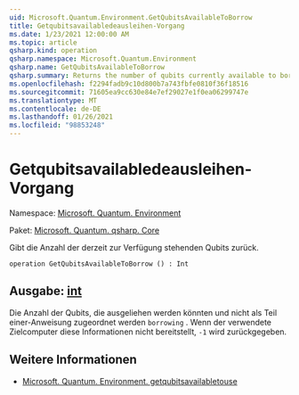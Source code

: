 ```yaml
---
uid: Microsoft.Quantum.Environment.GetQubitsAvailableToBorrow
title: Getqubitsavailabledeausleihen-Vorgang
ms.date: 1/23/2021 12:00:00 AM
ms.topic: article
qsharp.kind: operation
qsharp.namespace: Microsoft.Quantum.Environment
qsharp.name: GetQubitsAvailableToBorrow
qsharp.summary: Returns the number of qubits currently available to borrow.
ms.openlocfilehash: f2294fadb9c10d800b7a743fbfe0810f36f18516
ms.sourcegitcommit: 71605ea9cc630e84e7ef29027e1f0ea06299747e
ms.translationtype: MT
ms.contentlocale: de-DE
ms.lasthandoff: 01/26/2021
ms.locfileid: "98853248"
---
```

# <a name="getqubitsavailabletoborrow-operation"></a>Getqubitsavailabledeausleihen-Vorgang

Namespace: [Microsoft. Quantum. Environment](xref:Microsoft.Quantum.Environment)

Paket: [Microsoft. Quantum. qsharp. Core](https://nuget.org/packages/Microsoft.Quantum.QSharp.Core)


Gibt die Anzahl der derzeit zur Verfügung stehenden Qubits zurück.

```qsharp
operation GetQubitsAvailableToBorrow () : Int
```


## <a name="output--int"></a>Ausgabe: [int](xref:microsoft.quantum.lang-ref.int)

Die Anzahl der Qubits, die ausgeliehen werden könnten und nicht als Teil einer-Anweisung zugeordnet werden `borrowing` .
Wenn der verwendete Zielcomputer diese Informationen nicht bereitstellt, `-1` wird zurückgegeben.

## <a name="see-also"></a>Weitere Informationen

- [Microsoft. Quantum. Environment. getqubitsavailabletouse](xref:Microsoft.Quantum.Environment.GetQubitsAvailableToUse)